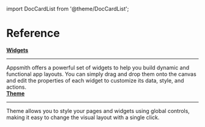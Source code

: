 import DocCardList from '@theme/DocCardList';

# Reference

<div class="containerGridSampleApp">
  <div class="containerColumnSampleApp columnGrid column-one">
        <div class="containerCol">
            <a href="/reference/widgets"><strong>Widgets</strong></a>
        </div> <hr/>
        <div class="containerDescription">Appsmith offers a powerful set of widgets to help you build dynamic and functional app layouts. You can simply drag and drop them onto the canvas and edit the properties of each widget to customize its data, style, and actions.</div>
    </div>
    <div class="containerColumnSampleApp columnGrid column-two">
        <div class="containerCol">
           <a href="/core-concepts/building-ui/designing-an-application/app-theming"><strong>Theme</strong></a>
        </div><hr/>
        <div class="containerDescription">Theme allows you to style your pages and widgets using global controls, making it easy to change the visual layout with a single click. </div>
    </div>
</div>
